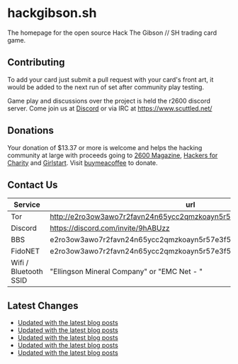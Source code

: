 # hackgibson.sh
The homepage for the open source Hack The Gibson // SH trading card game.


## Contributing

To add your card just submit a pull request with your card's front art, it would be added to the next run of set after community play testing.

Game play and discussions over the project is held the r2600 discord server. Come join us at [Discord](https://discord.com/invite/9hABUzz) or via IRC at https://www.scuttled.net/


## Donations

Your donation of $13.37 or more is welcome and helps the hacking community at large with proceeds going to [2600 Magazine](https://2600.com/), [Hackers for Charity](https://hackersforcharity.org) and [Girlstart](https://girlstart.org).  Visit [buymeacoffee](https://www.buymeacoffee.com/hackgibson.sh) to donate.


## Contact Us

Service | url
-|-
Tor | http://e2ro3ow3awo7r2favn24n65ycc2qmzkoayn5r57e3f56nvjwdcgg32ad.onion
Discord | https://discord.com/invite/9hABUzz
BBS | e2ro3ow3awo7r2favn24n65ycc2qmzkoayn5r57e3f56nvjwdcgg32ad.onion:23
FidoNET | e2ro3ow3awo7r2favn24n65ycc2qmzkoayn5r57e3f56nvjwdcgg32ad.onion:24554
Wifi / Bluetooth SSID | "Ellingson Mineral Company" or "EMC Net - <fidonet address>"

## Latest Changes
<!-- BLOG-POST-LIST:START -->
- [Updated with the latest blog posts](https://github.com/DFW2600/hackgibson.sh/commit/b1dbac8d08d96545575d6efba87a5ec850c2a1fc)
- [Updated with the latest blog posts](https://github.com/DFW2600/hackgibson.sh/commit/f0e16042d2503f42d75ccda13119a9dd3e4e746f)
- [Updated with the latest blog posts](https://github.com/DFW2600/hackgibson.sh/commit/9cc55662edb3184625ea2ef4fd90f9d271d89902)
- [Updated with the latest blog posts](https://github.com/DFW2600/hackgibson.sh/commit/0b8d692bb550df4d8aaacc3daf5232d0e0943bb9)
- [Updated with the latest blog posts](https://github.com/DFW2600/hackgibson.sh/commit/8b4a6a72e7bf050fbb7505aec07529d0f04c7945)
<!-- BLOG-POST-LIST:END -->
